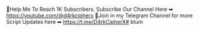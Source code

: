 📌Help Me To Reach 1K Subscribers. Subscribe Our Channel Here ➡ https://youtube.com/@d4rkcipherx
📌Join in my Telegram Channel for more Script Updates here ➡ https://t.me/D4rkCipherX#   b l u m  
 